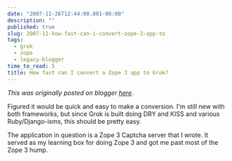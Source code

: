 ```yaml
---
date: "2007-11-26T12:44:00.001-08:00"
description: ""
published: true
slug: 2007-11-how-fast-can-i-convert-zope-3-app-to
tags:
  - grok
  - zope
  - legacy-blogger
time_to_read: 5
title: How fast can I convert a Zope 3 app to Grok?
---
```


_This was originally posted on blogger [here](https://pydanny.blogspot.com/2007/11/how-fast-can-i-convert-zope-3-app-to.html)_.

Figured it would be quick and easy to make a conversion. I'm still new with both frameworks, but since Grok is built doing DRY and KISS and various Ruby/Django-isms, this should be pretty easy.

The application in question is a Zope 3 Captcha server that I wrote. It served as my learning box for doing Zope 3 and got me past most of the Zope 3 hump.

